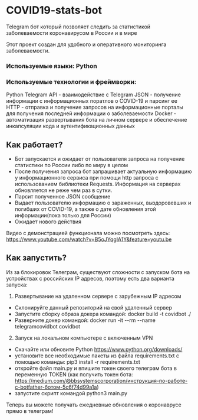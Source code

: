 # COVID19-stats-bot
Telegram бот который позволяет следить за статистикой заболеваемости коронавирусом в России и в мире

Этот проект создан для удобного и оперативного мониторинга заболеваемости.

### Используемые языки: Python
### Используемые технологии и фреймворки:
Python Telegram API - взаимодействие с Telegram
JSON - получение информации с информационных поратлов о COVID-19 и парсинг ее
HTTP - отправка и получение запросов на информационные порталы для получения последней информации о заболеваемости
Docker - автоматизация развертывания бота на личном сервере и обеспечение инкапсуляции кода и аутентификационных данных


## Как работает?

 - Бот запускается и ожидает от пользователя запроса на получение статистики по России либо по миру в целом
 - После получения запроса бот запрашивает актуальную информацию у информационного сервиса при помощи http запроса с использованием библиотеки Requests. Информация на серверах обновляется не реже чем раз в сутки.
 - Парсит полученное JSON сообщение
 - Выдает пользователю информацию о зараженных, выздоровевших и погибших от COVID-19, а также о дате обновления этой информации(пока только для России)
 - Ожидает нового действия
 
 Видео с демонстрацией функционала можно посмотреть здесь: https://www.youtube.com/watch?v=B5oJYqglA1Y&feature=youtu.be



## Как запустить?
Из за блокировок Телеграм, существуют сложности с запуском бота на устройствах с российских IP адресов, поэтому есть два варианта запуска:

1) Развертывание на удаленном сервере с зарубежным IP адресом
 - Склонируйте данный репозиторий на свой удаленный сервер
 - Запустите сборку образа докера командой: docker build -t covidbot ./
 - Разверните докер командой: docker run -it --rm --name telegramcovidbot covidbot

2) Запуск на локальном компьютере с включенным VPN
 - Скачайте или обновите Python https://www.python.org/downloads/
 - установите все необходимые пакеты из файла requirements.txt с помощью команды: pip3 install -r requirements.txt
 - откройте файл main.py и впишите токен своего телеграм бота в переменную TOKEN (как получить токен бота: https://medium.com/@bbsystemscorporation/инструкция-по-работе-с-botfather-ботом-5c6f74d99a1a)
 - запустите скрипт командой python3 main.py
 
 
 
 Теперь вы можете получать ежедневные обновления о коронаврусе прямо в телеграм!


